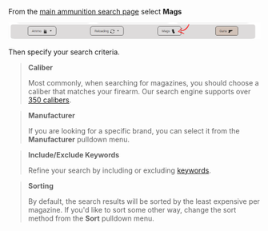 <!-- TITLE: Searching Magazines -->
<!-- SUBTITLE: How to search for mags at AmmoSeek.com -->

From the [main ammunition search page](https://ammoseek.com/) select **Mags**

![Searchmagazines](/uploads/searchmagazines.png "Searchmagazines")

Then specify your search criteria.

> **Caliber**
> 
> Most commonly, when searching for magazines, you should choose a caliber that matches your firearm. Our search engine supports over [350 calibers](http://ammoseek.com/calibers/).

> **Manufacturer**
> 
> If you are looking for a specific brand, you can select it from the **Manufacturer** pulldown menu.

> **Include/Exclude Keywords**
> 
> Refine your search by including or excluding [keywords](keywords).

> **Sorting**
> 
> By default, the search results will be sorted by the least expensive per magazine. If you'd like to sort some other way, change the sort method from the **Sort** pulldown menu.